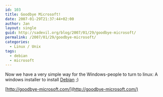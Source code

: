 ```yaml
---
id: 103
title: Goodbye Microsoft!
date: 2007-01-29T21:37:44+02:00
author: Jan
layout: single
guid: http://sadevil.org/blog/2007/01/29/goodbye-microsoft/
permalink: /2007/01/29/goodbye-microsoft/
categories:
  - Linux / Unix
tags:
  - debian
  - microsoft
---
```

Now we have a very simple way for the Windows-people to turn to linux: A windows installer to install [Debian](http://www.debian.org) ;)

[http://goodbye-microsoft.com/](http://goodbye-microsoft.com/)